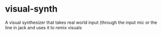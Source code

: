# visual-synth
A visual synthesizer that takes real world input (through the input mic or the line in jack and uses it to remix visuals
